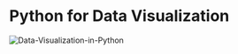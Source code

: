 # Python for Data Visualization
![Data-Visualization-in-Python](https://user-images.githubusercontent.com/15319503/115972543-04513e80-a51d-11eb-8466-5f460b3cb1e0.png)

